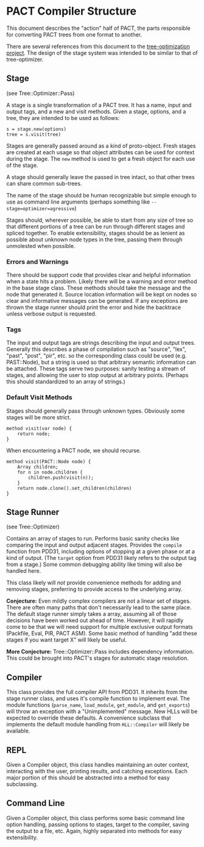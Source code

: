 # PACT Compiler Structure

This document describes the "action" half of PACT, the parts responsible
for converting PACT trees from one format to another.

There are several references from this document to the [tree-optimization
project](https://github.com/parrot/tree-optimization).  The design of the
stage system was intended to be similar to that of tree-optimizer.



## Stage

(see Tree::Optimizer::Pass)

A stage is a single transformation of a PACT tree.  It has a name, input
and output tags, and a new and visit methods.  Given a stage, options, and
a tree, they are intended to be used as follows:

	s = stage.new(options)
	tree = s.visit(tree)

Stages are generally passed around as a kind of proto-object.  Fresh stages
are created at each usage so that object attributes can be used for
context during the stage.  The `new` method is used to get a fresh object
for each use of the stage.

A stage should generally leave the passed in tree intact, so that other
trees can share common sub-trees.

The name of the stage should be human recognizable but simple enough to use
as command line arguments (perhaps something like
`--stage=optimizer=agressive`)

Stages should, wherever possible, be able to start from any size of tree so
that different portions of a tree can be run through different stages and
spliced together.  To enable extensibility, stages should be as lenient as
possible about unknown node types in the tree, passing them through
unmolested when possible.

### Errors and Warnings

There should be support code that provides clear and helpful information
when a state hits a problem.  Likely there will be a warning and error
method in the base stage class.  These methods should take the message and
the node that generated it.  Source location information will be kept on
nodes so clear and informative messages can be generated.  If any
exceptions are thrown the stage runner should print the error and hide the
backtrace unless verbose output is requested.

### Tags

The input and output tags are strings describing the input and output
trees.  Generally this describes a phase of compilation such as "source",
"lex", "past", "post", "pir", etc. so the corresponding class could be used
(e.g. PAST::Node), but a string is used so that arbitrary semantic
information can be attached.  These tags serve two purposes: sanity testing
a stream of stages, and allowing the user to stop output at arbitrary
points.  (Perhaps this should standardized to an array of strings.)

### Default Visit Methods

Stages should generally pass through unknown types.  Obviously some stages
will be more strict.

	method visit(var node) {
		return node;
	}

When encountering a PACT node, we should recurse.

	method visit(PACT::Node node) {
		Array children;
		for n in node.children {
			children.push(visit(n));
		}
		return node.clone().set_children(children)
	}



## Stage Runner

(see Tree::Optimizer)

Contains an array of stages to run.  Performs basic sanity checks like
comparing the input and output adjacent stages.  Provides the `compile`
function from PDD31, including options of stopping at a given phase or at a
kind of output.  (The `target` option from PDD31 likely refers to the
output tag from a stage.)  Some common debugging ability like timing will
also be handled here.

This class likely will _not_ provide convenience methods for adding and
removing stages, preferring to provide access to the underlying array.

**Conjecture:**  Even mildly complex compilers are not a linear set of
stages.  There are often many paths that don't necessarily lead to the same
place.  The default stage runner simply takes a array, assuming all of
those decisions have been worked out ahead of time.  However, it will
rapidly come to be that we will need support for multiple exclusive output
formats (Packfile, Eval, PIR, PACT ASM).  Some basic method of handling
"add these stages if you want target X" will likely be useful.

**More Conjecture:** Tree::Optimizer::Pass includes dependency information.
This could be brought into PACT's stages for automatic stage resolution.



## Compiler

This class provides the full compiler API from PDD31.  It inherits from the
stage runner class, and uses it's compile function to implement eval.  The
module functions (`parse_name`, `load_module`, `get_module`, and
`get_exports`) will throw an exception with a "Unimplemented" message.  New
HLLs will be expected to override these defaults.  A convenience subclass
that implements the default module handling from `HLL::Compiler` will
likely be available.



## REPL

Given a Compiler object, this class handles maintaining an outer context,
interacting with the user, printing results, and catching exceptions.  Each
major portion of this should be abstracted into a method for easy
subclassing.



## Command Line

Given a Compiler object, this class performs some basic command line option
handling, passing options to stages, target to the compiler, saving the
output to a file, etc.  Again, highly separated into methods for easy
extensibility.
